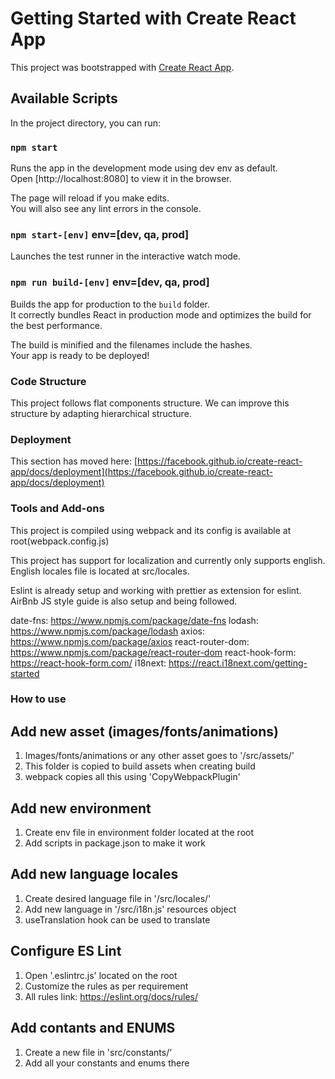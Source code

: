 # Getting Started with Create React App

This project was bootstrapped with [Create React App](https://github.com/facebook/create-react-app).

## Available Scripts

In the project directory, you can run:

### `npm start`

Runs the app in the development mode using dev env as default.\
Open [http://localhost:8080] to view it in the browser.

The page will reload if you make edits.\
You will also see any lint errors in the console.

### `npm start-[env]` env=[dev, qa, prod]

Launches the test runner in the interactive watch mode.

### `npm run build-[env]` env=[dev, qa, prod]

Builds the app for production to the `build` folder.\
It correctly bundles React in production mode and optimizes the build for the best performance.

The build is minified and the filenames include the hashes.\
Your app is ready to be deployed!

### Code Structure

This project follows flat components structure. We can improve this structure by adapting hierarchical structure.

### Deployment

This section has moved here: [https://facebook.github.io/create-react-app/docs/deployment](https://facebook.github.io/create-react-app/docs/deployment)

### Tools and Add-ons

This project is compiled using webpack and its config is available at root(webpack.config.js)

This project has support for localization and currently only supports english. English locales file is located at src/locales.

Eslint is already setup and working with prettier as extension for eslint. AirBnb JS style guide is also setup and being followed.

date-fns: https://www.npmjs.com/package/date-fns
lodash: https://www.npmjs.com/package/lodash
axios: https://www.npmjs.com/package/axios
react-router-dom: https://www.npmjs.com/package/react-router-dom
react-hook-form: https://react-hook-form.com/
i18next: https://react.i18next.com/getting-started

### How to use

## Add new asset (images/fonts/animations)

1. Images/fonts/animations or any other asset goes to '/src/assets/'
2. This folder is copied to build assets when creating build
3. webpack copies all this using 'CopyWebpackPlugin'

## Add new environment

1. Create env file in environment folder located at the root
2. Add scripts in package.json to make it work

## Add new language locales

1. Create desired language file in '/src/locales/'
2. Add new language in '/src/i18n.js' resources object
3. useTranslation hook can be used to translate

## Configure ES Lint

1. Open '.eslintrc.js' located on the root
2. Customize the rules as per requirement
3. All rules link: https://eslint.org/docs/rules/

## Add contants and ENUMS

1. Create a new file in 'src/constants/'
2. Add all your constants and enums there
